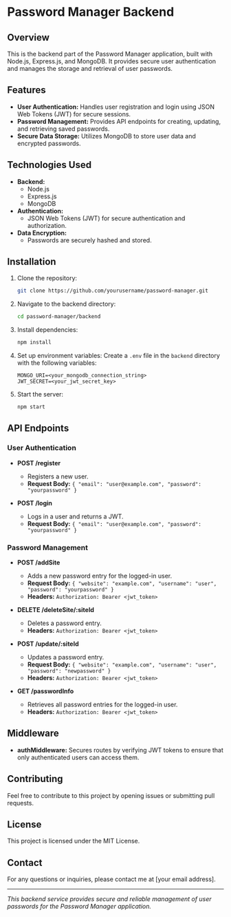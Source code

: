 # Password Manager Backend

## Overview
This is the backend part of the Password Manager application, built with Node.js, Express.js, and MongoDB. It provides secure user authentication and manages the storage and retrieval of user passwords.

## Features
- **User Authentication:** Handles user registration and login using JSON Web Tokens (JWT) for secure sessions.
- **Password Management:** Provides API endpoints for creating, updating, and retrieving saved passwords.
- **Secure Data Storage:** Utilizes MongoDB to store user data and encrypted passwords.

## Technologies Used
- **Backend:**
  - Node.js
  - Express.js
  - MongoDB
- **Authentication:**
  - JSON Web Tokens (JWT) for secure authentication and authorization.
- **Data Encryption:**
  - Passwords are securely hashed and stored.

## Installation
1. Clone the repository:
    ```sh
    git clone https://github.com/yourusername/password-manager.git
    ```
2. Navigate to the backend directory:
    ```sh
    cd password-manager/backend
    ```
3. Install dependencies:
    ```sh
    npm install
    ```
4. Set up environment variables:
   Create a `.env` file in the `backend` directory with the following variables:
    ```env
    MONGO_URI=<your_mongodb_connection_string>
    JWT_SECRET=<your_jwt_secret_key>
    ```
5. Start the server:
    ```sh
    npm start
    ```

## API Endpoints

### User Authentication
- **POST /register**
  - Registers a new user.
  - **Request Body:** `{ "email": "user@example.com", "password": "yourpassword" }`

- **POST /login**
  - Logs in a user and returns a JWT.
  - **Request Body:** `{ "email": "user@example.com", "password": "yourpassword" }`

### Password Management
- **POST /addSite**
  - Adds a new password entry for the logged-in user.
  - **Request Body:** `{ "website": "example.com", "username": "user", "password": "yourpassword" }`
  - **Headers:** `Authorization: Bearer <jwt_token>`

- **DELETE /deleteSite/:siteId**
  - Deletes a password entry.
  - **Headers:** `Authorization: Bearer <jwt_token>`

- **POST /update/:siteId**
  - Updates a password entry.
  - **Request Body:** `{ "website": "example.com", "username": "user", "password": "newpassword" }`
  - **Headers:** `Authorization: Bearer <jwt_token>`

- **GET /passwordInfo**
  - Retrieves all password entries for the logged-in user.
  - **Headers:** `Authorization: Bearer <jwt_token>`

## Middleware
- **authMiddleware:** Secures routes by verifying JWT tokens to ensure that only authenticated users can access them.

## Contributing
Feel free to contribute to this project by opening issues or submitting pull requests.

## License
This project is licensed under the MIT License.

## Contact
For any questions or inquiries, please contact me at [your email address].

---

*This backend service provides secure and reliable management of user passwords for the Password Manager application.*
